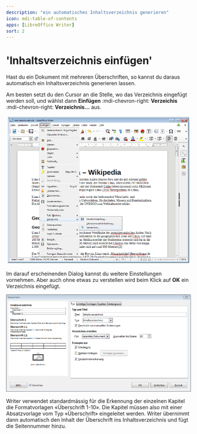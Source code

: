 ```yaml
---
description: "ein automatisches Inhaltsverzeichnis generieren"
icon: mdi-table-of-contents
apps: [LibreOffice Writer]
sort: 2
---
```


# 'Inhaltsverzeichnis einfügen'



Hast du ein Dokument mit mehreren Überschriften, so kannst du daraus automatisch ein Inhaltsverzeichnis generieren lassen.

Am besten setzt du den Cursor an die Stelle, wo das Verzeichnis eingefügt werden soll, und wählst dann __Einfügen__ :mdi-chevron-right: __Verzeichis__ :mdi-chevron-right: __Verzeichnis…__ aus.

![Inhaltsverzeichnis einfügen](./images/inhaltsverzeichnis-einfuegen.lo.png)

Im darauf erscheinenden Dialog kannst du weitere Einstellungen vornehmen. Aber auch ohne etwas zu verstellen wird beim Klick auf __OK__ ein Verzeichnis eingefügt.

![Einstellungen zum Verzeichnis](./images/inhaltsverzeichnis-einfuegen-dialog.lo.png)

Writer verwendet standardmässig für die Erkennung der einzelnen Kapitel die Formatvorlagen «Überschrift 1-10». Die Kapitel müssen also mit einer Absatzvorlage vom Typ «Überschrift» eingeleitet werden. Writer übernimmt dann automatisch den Inhalt der Überschrift ins Inhaltsverzeichnis und fügt die Seitennummer hinzu.
